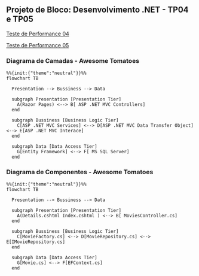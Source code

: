 ## Projeto de Bloco: Desenvolvimento .NET - TP04 e TP05

[Teste de Performance 04](https://lms.infnet.edu.br/moodle/mod/assign/view.php?id=275913)

[Teste de Performance 05](https://lms.infnet.edu.br/moodle/mod/assign/view.php?id=275921)



### Diagrama de Camadas - Awesome Tomatoes

```mermaid
%%{init:{"theme":"neutral"}}%%
flowchart TB

  Presentation --> Bussiness --> Data

  subgraph Presentation [Presentation Tier]
    A(Razor Pages) <--> B[ ASP .NET MVC Controllers]
  end

  subgraph Bussiness [Business Logic Tier]
    C[ASP .NET MVC Services] <--> D[ASP .NET MVC Data Transfer Object] <--> E[ASP .NET MVC Interace]
  end

  subgraph Data [Data Access Tier]
    G[Entity Framework] <--> F[ MS SQL Server]
  end

```

### Diagrama de Componentes - Awesome Tomatoes

```mermaid
%%{init:{"theme":"neutral"}}%%
flowchart TB

  Presentation --> Bussiness --> Data

  subgraph Presentation [Presentation Tier]
    A(Details.cshtml Index.cshtml ) <--> B[ MoviesController.cs]
  end

  subgraph Bussiness [Business Logic Tier]
    C[MovieFactory.cs] <--> D[MovieRepository.cs] <--> E[IMovieRepository.cs]
  end

  subgraph Data [Data Access Tier]
    G[Movie.cs] <--> F[EFContext.cs]
  end

```
